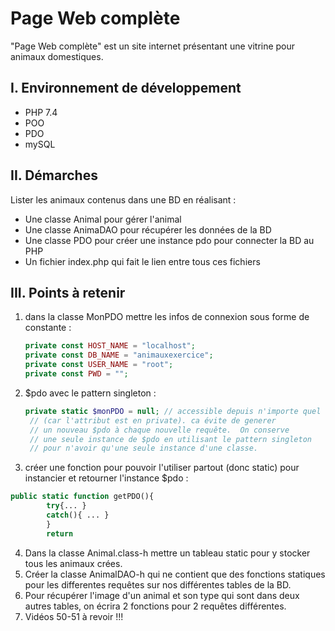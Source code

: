# Page Web complète

"Page Web complète" est un site internet présentant une vitrine pour animaux domestiques.

## I. Environnement de développement

* PHP 7.4
* POO
* PDO
* mySQL

## II. Démarches
Lister les animaux contenus dans une BD en réalisant :
- Une classe Animal pour gérer l'animal
- Une classe AnimaDAO pour récupérer les données de la BD
- Une classe PDO pour créer une instance pdo pour connecter la BD au PHP
- Un fichier index.php qui fait le lien entre tous ces fichiers

## III. Points à retenir
 
1. dans la classe MonPDO mettre les infos de connexion sous forme de constante :
    ```php
    private const HOST_NAME = "localhost";
    private const DB_NAME = "animauxexercice";
    private const USER_NAME = "root";
    private const PWD = "";
    ```
2. $pdo avec le pattern singleton :
   ```php
   private static $monPDO = null; // accessible depuis n'importe quel objet de la classe 
    // (car l'attribut est en private). ca évite de generer 
    // un nouveau $pdo à chaque nouvelle requête.  On conserve 
    // une seule instance de $pdo en utilisant le pattern singleton 
    // pour n'avoir qu'une seule instance d'une classe.
    ```

3. créer une fonction pour pouvoir l'utiliser partout (donc static) pour instancier et retourner l'instance $pdo :
```php
public static function getPDO(){
        try{... }
        catch(){ ... }
        }
        return 
```
4. Dans la classe Animal.class-h mettre un tableau static pour y stocker tous les animaux crées.
5. Créer la classe AnimalDAO-h qui ne contient que des fonctions statiques pour les differentes requêtes sur nos différentes tables de la BD.
6. Pour récupérer l'image d'un animal et son type qui sont dans deux autres tables, on écrira 2 fonctions pour 2 requêtes différentes.
7. Vidéos 50-51 à revoir !!!